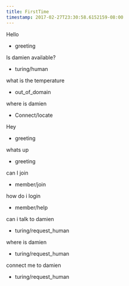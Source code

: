 ```yaml
---
title: FirstTime
timestamp: 2017-02-27T23:30:58.6152159-08:00
---
```


Hello
* greeting

Is damien available?
* turing/human

what is the temperature
* out_of_domain

where is damien
* Connect/locate

Hey
* greeting

whats up
* greeting

can I join
* member/join

how do i login
* member/help

can i talk to damien
* turing/request_human

where is damien
* turing/request_human

connect me to damien
* turing/request_human
